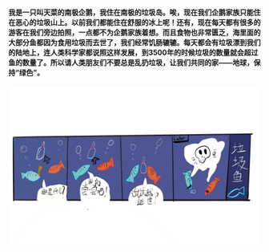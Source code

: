 #### 我是一只叫天菜的南极企鹅，我住在南极的垃圾岛。唉，现在我们企鹅家族只能住在恶心的垃圾山上。以前我们都能住在舒服的冰上呢！还有，现在每天都有很多的游客在我们旁边拍照，一点都不为企鹅家族着想。而且食物也非常匮乏，海里面的大部分鱼都因为食用垃圾而去世了，我们经常饥肠辘辘。每天都会有垃圾漂到我们的陆地上，连人类科学家都说照这样发展，到3500年的时候垃圾的数量就会超过鱼的数量了。所以请人类朋友们不要总是乱扔垃圾，让我们共同的家——地球，保持“绿色”。
![This](./lajiyu.jpeg)
